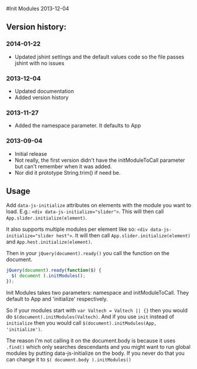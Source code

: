 #Init Modules 2013-12-04

## Version history:

### 2014-01-22
* Updated jshint settings and the default values code so the file passes jshint with no issues

### 2013-12-04
* Updated documentation
* Added version history

### 2013-11-27
* Added the namespace parameter. It defaults to App

### 2013-09-04
* Initial release
* Not really, the first version didn't have the initModuleToCall parameter but can't remember when it was added.
* Nor did it prototype String.trim() if need be.

## Usage

Add `data-js-initialize` attributes on elements with the module you want to load. E.g.: `<div data-js-initialize="slider">`.
This will then call `App.slider.initialize(element)`.

It also supports multiple modules per element like so: `<div data-js-initialize="slider hest">`.
It will then call `App.slider.initialize(element)` and `App.hest.initialize(element)`.

Then in your `jQuery(document).ready()` you call the function on the document.

```javascript
jQuery(document).ready(function($) {
  $( document ).initModules();
});
```

Init Modules takes two parameters: namespace and initModuleToCall. They default to App and 'initialize' respectively.

So if your modules start with `var Valtech = Valtech || {}` then you would do `$(document).initModules(Valtech)`.
And if you use `init` instead of `initialize` then you would call `$(document).initModules(App, 'initialize')`.

The reason I'm not calling it on the document.body is because it uses `.find()` which only searches descendants
and you might want to run global modules by putting data-js-initialize on the body. If you never do that you can
change it to `$( document.body ).initModules()`
